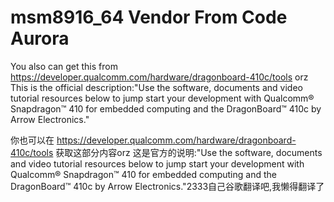 # msm8916_64 Vendor From Code Aurora
You also can get this from https://developer.qualcomm.com/hardware/dragonboard-410c/tools orz
This is the official description:"Use the software, documents and video tutorial resources below to jump start your development with Qualcomm® Snapdragon™ 410 for embedded computing and the DragonBoard™ 410c by Arrow Electronics."

你也可以在 https://developer.qualcomm.com/hardware/dragonboard-410c/tools 获取这部分内容orz
这是官方的说明:"Use the software, documents and video tutorial resources below to jump start your development with Qualcomm® Snapdragon™ 410 for embedded computing and the DragonBoard™ 410c by Arrow Electronics."2333自己谷歌翻译吧,我懒得翻译了
